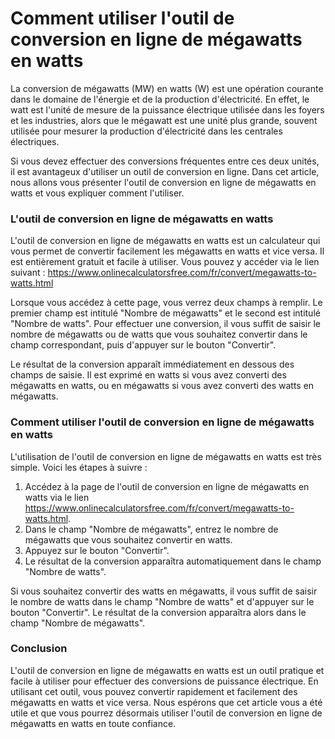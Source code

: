 Comment utiliser l'outil de conversion en ligne de mégawatts en watts
=====================================================================

La conversion de mégawatts (MW) en watts (W) est une opération courante dans le domaine de l'énergie et de la production d'électricité. En effet, le watt est l'unité de mesure de la puissance électrique utilisée dans les foyers et les industries, alors que le mégawatt est une unité plus grande, souvent utilisée pour mesurer la production d'électricité dans les centrales électriques.

Si vous devez effectuer des conversions fréquentes entre ces deux unités, il est avantageux d'utiliser un outil de conversion en ligne. Dans cet article, nous allons vous présenter l'outil de conversion en ligne de mégawatts en watts et vous expliquer comment l'utiliser.

### L'outil de conversion en ligne de mégawatts en watts

L'outil de conversion en ligne de mégawatts en watts est un calculateur qui vous permet de convertir facilement les mégawatts en watts et vice versa. Il est entièrement gratuit et facile à utiliser. Vous pouvez y accéder via le lien suivant : <https://www.onlinecalculatorsfree.com/fr/convert/megawatts-to-watts.html>

Lorsque vous accédez à cette page, vous verrez deux champs à remplir. Le premier champ est intitulé "Nombre de mégawatts" et le second est intitulé "Nombre de watts". Pour effectuer une conversion, il vous suffit de saisir le nombre de mégawatts ou de watts que vous souhaitez convertir dans le champ correspondant, puis d'appuyer sur le bouton "Convertir".

Le résultat de la conversion apparaît immédiatement en dessous des champs de saisie. Il est exprimé en watts si vous avez converti des mégawatts en watts, ou en mégawatts si vous avez converti des watts en mégawatts.

### Comment utiliser l'outil de conversion en ligne de mégawatts en watts

L'utilisation de l'outil de conversion en ligne de mégawatts en watts est très simple. Voici les étapes à suivre :

1. Accédez à la page de l'outil de conversion en ligne de mégawatts en watts via le lien <https://www.onlinecalculatorsfree.com/fr/convert/megawatts-to-watts.html>.
2. Dans le champ "Nombre de mégawatts", entrez le nombre de mégawatts que vous souhaitez convertir en watts.
3. Appuyez sur le bouton "Convertir".
4. Le résultat de la conversion apparaîtra automatiquement dans le champ "Nombre de watts".

Si vous souhaitez convertir des watts en mégawatts, il vous suffit de saisir le nombre de watts dans le champ "Nombre de watts" et d'appuyer sur le bouton "Convertir". Le résultat de la conversion apparaîtra alors dans le champ "Nombre de mégawatts".

### Conclusion

L'outil de conversion en ligne de mégawatts en watts est un outil pratique et facile à utiliser pour effectuer des conversions de puissance électrique. En utilisant cet outil, vous pouvez convertir rapidement et facilement des mégawatts en watts et vice versa. Nous espérons que cet article vous a été utile et que vous pourrez désormais utiliser l'outil de conversion en ligne de mégawatts en watts en toute confiance.
